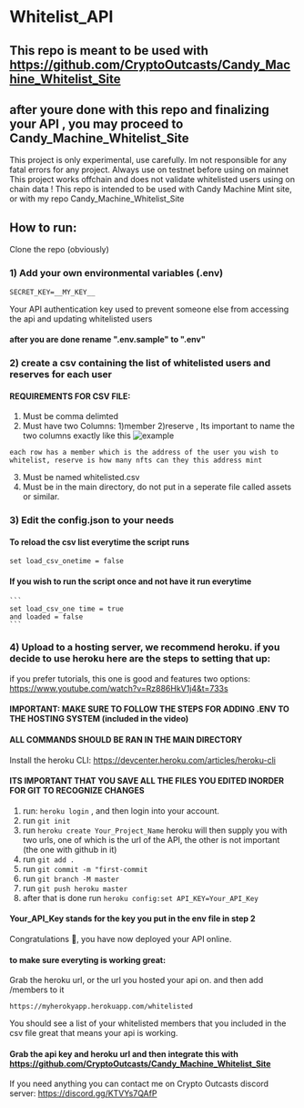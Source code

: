 # Whitelist_API


## This repo is meant to be used with https://github.com/CryptoOutcasts/Candy_Machine_Whitelist_Site
## after youre done with this repo and finalizing your API , you may proceed to Candy_Machine_Whitelist_Site
This project is only experimental, use carefully. Im not responsible for any fatal errors for any project.
Always use on testnet before using on mainnet
This project works offchain and does not validate whitelisted users using on chain data !
This repo is intended to be used with Candy Machine Mint site, or with my repo Candy_Machine_Whitelist_Site


## How to run:
Clone the repo (obviously)

### 1) Add your own environmental variables (.env)
```
SECRET_KEY=__MY_KEY__
```
Your API authentication key used to prevent someone else from accessing the api and updating whitelisted users
#### after you are done rename ".env.sample" to ".env"


### 2) create a csv containing the list of whitelisted users and reserves for each user

#### REQUIREMENTS FOR CSV FILE:
1) Must be comma delimted
2) Must have two Columns: 1)member 2)reserve , Its important to name the two columns exactly like this
![example](https://imgur.com/PnJaoj2)
```
each row has a member which is the address of the user you wish to whitelist, reserve is how many nfts can they this address mint
```
3) Must be named whitelisted.csv
4) Must be in the main directory, do not put in a seperate file called assets or similar.
    

### 3) Edit the config.json to your needs
#### To reload the csv list everytime the script runs
```set load_csv_onetime = false```
#### If you wish to run the script once and not have it run everytime
	```
	set load_csv_one time = true
	and loaded = false
	```



### 4) Upload to a hosting server, we recommend heroku. if you decide to use heroku here are the steps to setting that up:
if you prefer tutorials, this one is good and features two options: https://www.youtube.com/watch?v=Rz886HkV1j4&t=733s
#### IMPORTANT: MAKE SURE TO FOLLOW THE STEPS FOR ADDING .ENV TO THE HOSTING SYSTEM (included in the video)
#### ALL COMMANDS SHOULD BE RAN IN THE MAIN DIRECTORY 
Install the heroku CLI: https://devcenter.heroku.com/articles/heroku-cli
#### ITS IMPORTANT THAT YOU SAVE ALL THE FILES YOU EDITED INORDER FOR GIT TO RECOGNIZE CHANGES
1. run: ```heroku login``` , and then login into your account.
2. run ```git init```
3. run ```heroku create Your_Project_Name``` heroku will then supply you with two urls, one of which is the url of the API, the other is not important (the one with github in it)
4. run ```git add .```
5. run ```git commit -m "first-commit```
6. run ```git branch -M master```
7. run ```git push heroku master```
8. after that is done run ```heroku config:set API_KEY=Your_API_Key```
#### Your_API_Key stands for the key you put in the env file in step 2

Congratulations 🍰, you have now deployed your API online.
#### to make sure everyting is working great:
Grab the heroku url, or the url you hosted your api on. and then add /members to it
```
https://myherokyapp.herokuapp.com/whitelisted
```
You should see a list of your whitelisted members that you included in the csv file
great that means your api is working.
#### Grab the api key and heroku url and then integrate this with https://github.com/CryptoOutcasts/Candy_Machine_Whitelist_Site



If you need anything you can contact me on Crypto Outcasts discord server:
https://discord.gg/KTVYs7QAfP

